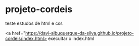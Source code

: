 # projeto-cordeis
 teste estudos de html e css

<a href="https://davi-albuquerque-da-silva.github.io/projeto-cordeis/index.html> execultar o index.html
 </a>

 